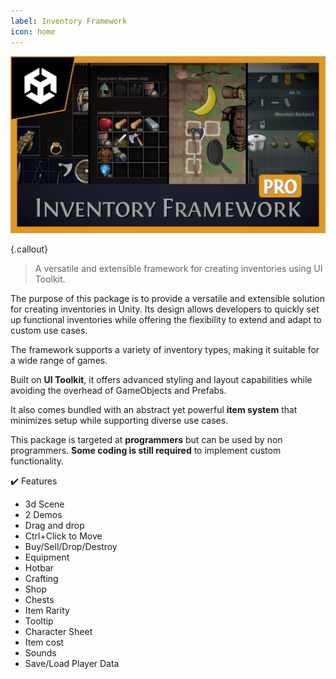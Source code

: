 ```yaml
---
label: Inventory Framework
icon: home
---
```


![](/static/images/branding-yt-2.png)

{.callout}
> A versatile and extensible framework for creating inventories using UI Toolkit.


The purpose of this package is to provide a versatile and extensible solution for creating inventories in Unity. Its design allows developers to quickly set up functional inventories while offering the flexibility to extend and adapt to custom use cases.

The framework supports a variety of inventory types, making it suitable for a wide range of games.

Built on **UI Toolkit**, it offers advanced styling and layout capabilities while avoiding the overhead of GameObjects and Prefabs.

It also comes bundled with an abstract yet powerful **item system** that minimizes setup while supporting diverse use cases.

This package is targeted at **programmers** but can be used by non programmers. **Some coding is still required** to implement custom functionality.

✔️ Features

- 3d Scene
- 2 Demos
- Drag and drop
- Ctrl+Click to Move
- Buy/Sell/Drop/Destroy
- Equipment
- Hotbar
- Crafting
- Shop
- Chests
- Item Rarity
- Tooltip
- Character Sheet
- Item cost
- Sounds 
- Save/Load Player Data